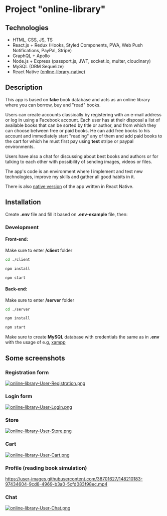 # Project "online-library"

## Technologies

-   HTML, CSS, JS, TS
-   React.js + Redux (Hooks, Styled Components, PWA, Web Push Notifications, PayPal, Stripe)
-   GraphQL + Apollo
-   Node.js + Express (passport.js, JWT, socket.io, multer, cloudinary)
-   MySQL (ORM Sequelize)
-   React Native ([online-library-native](https://github.com/toxxiczny/online-library-native))

## Description

This app is based on **fake** book database and acts as an online library where you can borrow, buy and "read" books.

Users can create accounts classically by registering with an e-mail address or log in using a Facebook account. Each user has at their disposal a list of available books that can be sorted by title or author, and from which they can choose between free or paid books. He can add free books to his account and immediately start "reading" any of them and add paid books to the cart for which he must first pay using **test** stripe or paypal environments.

Users have also a chat for discussing about best books and authors or for talking to each other with possibility of sending images, videos or files.

The app's code is an environment where I implement and test new technologies, improve my skills and gather all good habits in it.

There is also [native version](https://github.com/toxxiczny/online-library-native) of the app written in React Native.

## Installation

Create **.env** file and fill it based on **.env-example** file, then:

### Development

#### Front-end:

Make sure to enter **/client** folder

```bash
cd ./client
```

```bash
npm install
```

```bash
npm start
```

#### Back-end:

Make sure to enter **/server** folder

```bash
cd ./server
```

```bash
npm install
```

```bash
npm start
```

Make sure to create **MySQL** database with credentials the same as in **.env** with the usage of e.g, [xampp](https://www.apachefriends.org/pl/index.html)

## Some screenshots

### Registration form

[![online-library-User-Registration.png](https://i.postimg.cc/GhnmZTDc/online-library-User-Registration.png)](https://postimg.cc/ThQxbwQS)

### Login form

[![online-library-User-Login.png](https://i.postimg.cc/SR9ZzvQz/online-library-User-Login.png)](https://postimg.cc/MfW0CtQW)

### Store

[![online-library-User-Store.png](https://i.postimg.cc/tJwFxdhW/online-library-User-Store.png)](https://postimg.cc/V09SyCZk)

### Cart

[![online-library-User-Cart.png](https://i.postimg.cc/q7J6gD9W/online-library-User-Cart.png)](https://postimg.cc/qNFv5wBG)

### Profile (reading book simulation)

https://user-images.githubusercontent.com/38701627/148210183-97434604-9cd8-4969-b3a0-5cfd083f98ec.mp4

### Chat

[![online-library-User-Chat.png](https://i.postimg.cc/7YpGDHf9/online-library-User-Chat.png)](https://postimg.cc/PPQrQkbv)
